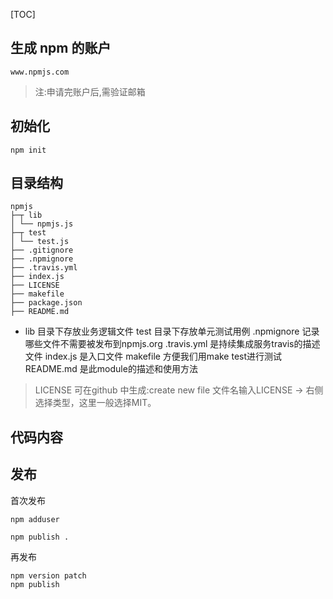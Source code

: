 [TOC]

## 生成 npm 的账户
`www.npmjs.com`
> 注:申请完账户后,需验证邮箱
## 初始化
`npm init `

## 目录结构
```
npmjs
├─┬ lib
│ └── npmjs.js
├─┬ test
│ └── test.js
├── .gitignore
├── .npmignore
├── .travis.yml
├── index.js
├── LICENSE
├── makefile
├── package.json
├── README.md
```
- lib 目录下存放业务逻辑文件
test 目录下存放单元测试用例
.npmignore 记录哪些文件不需要被发布到npmjs.org
.travis.yml 是持续集成服务travis的描述文件
index.js 是入口文件
makefile 方便我们用make test进行测试
README.md 是此module的描述和使用方法

> LICENSE 可在github 中生成:create new file 文件名输入LICENSE -> 右侧选择类型，这里一般选择MIT。

## 代码内容


## 发布
首次发布
```
npm adduser

npm publish .
```
再发布
```
npm version patch
npm publish
```
